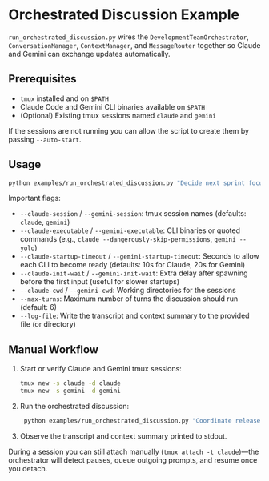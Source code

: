 # Orchestrated Discussion Example

`run_orchestrated_discussion.py` wires the `DevelopmentTeamOrchestrator`,
`ConversationManager`, `ContextManager`, and `MessageRouter` together so Claude
and Gemini can exchange updates automatically.

## Prerequisites

- `tmux` installed and on `$PATH`
- Claude Code and Gemini CLI binaries available on `$PATH`
- (Optional) Existing tmux sessions named `claude` and `gemini`

If the sessions are not running you can allow the script to create them by
passing `--auto-start`.

## Usage

```bash
python examples/run_orchestrated_discussion.py "Decide next sprint focus" --auto-start
```

Important flags:

- `--claude-session` / `--gemini-session`: tmux session names (defaults: `claude`, `gemini`)
- `--claude-executable` / `--gemini-executable`: CLI binaries or quoted commands (e.g., `claude --dangerously-skip-permissions`, `gemini --yolo`)
- `--claude-startup-timeout` / `--gemini-startup-timeout`: Seconds to allow each CLI to become ready (defaults: 10s for Claude, 20s for Gemini)
- `--claude-init-wait` / `--gemini-init-wait`: Extra delay after spawning before the first input (useful for slower startups)
- `--claude-cwd` / `--gemini-cwd`: Working directories for the sessions
- `--max-turns`: Maximum number of turns the discussion should run (default: 6)
- `--log-file`: Write the transcript and context summary to the provided file (or directory)

## Manual Workflow

1. Start or verify Claude and Gemini tmux sessions:
   ```bash
   tmux new -s claude -d claude
   tmux new -s gemini -d gemini
   ```
2. Run the orchestrated discussion:
   ```bash
    python examples/run_orchestrated_discussion.py "Coordinate release plan"
   ```
3. Observe the transcript and context summary printed to stdout.

During a session you can still attach manually (`tmux attach -t claude`)—the
orchestrator will detect pauses, queue outgoing prompts, and resume once you
detach.
